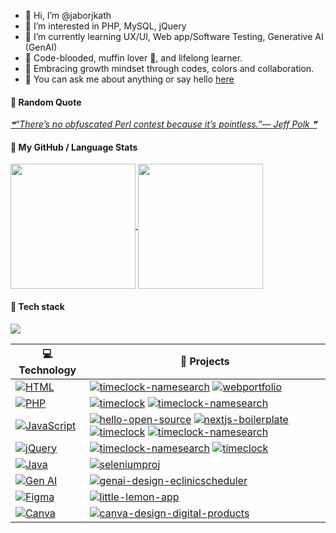 - 👋 Hi, I’m @jaborjkath
- 👀 I’m interested in PHP, MySQL, jQuery
- 🌱 I’m currently learning UX/UI, Web app/Software Testing, Generative AI (GenAI)
- 🍊 Code-blooded, muffin lover 🧁, and lifelong learner.
- 💞️ Embracing growth mindset through codes, colors and collaboration.
- 💬 You can ask me about anything or say hello [here](https://github.com/jaborjkath/jaborjkath/issues)

#### 📑 Random Quote
<a href="https://github.com/marketplace/actions/quote-readme">
<!--STARTS_HERE_QUOTE_README-->
<i>❝“There’s no obfuscated Perl contest because it’s pointless.”— Jeff Polk   ❞</i>
<!--ENDS_HERE_QUOTE_README-->
</a>

#### 🚀 My GitHub / Language Stats
<a href="https://github.com/jaborjkath/github-readme-stats">
  <img height=200 align="center" src="https://github-readme-stats.vercel.app/api?username=jaborjkath&include_all_commits=true&show=prs_merged_percentage&show_icons=true&rank_icon=github&hide=stars&theme=catppuccin_latte" />
</a>
<a href="https://github.com/jaborjkath/convoychat">
  <img height=200 align="center" src="https://github-readme-stats.vercel.app/api/top-langs?username=jaborjkath&langs_count=10&include_all_commits=true&theme=ambient_gradient" />
</a>


#### 📝 Tech stack
<p align="left">
  <a href="">
    <img src="https://skillicons.dev/icons?i=html,css,bootstrap,javascript,jquery,php,mysql,git,gitlab,github,eclipse,vscode,latex,wordpress,figma&perline=5&theme=light" />
  </a>
</p>

<!-- Group / Tech -->
<!--
| 💻 **Group** | 🚀 **Technologies** |
| - | - | 
| **Core** | [![HTML](https://img.shields.io/static/v1?label=&message=HTML&color=F16529&logo=html5&logoColor=FFFFFF)](https://www.w3schools.com/html/) [![PHP](https://img.shields.io/static/v1?label=&message=PHP&color=777BB3&logo=php&logoColor=FFFFFF)](https://www.php.net/) [![CSS](https://img.shields.io/static/v1?label=&message=Bootstrap&color=553C7B&logo=bootstrap&logoColor=FFFFFF)](https://getbootstrap.com/) [![MYSQL](https://img.shields.io/static/v1?label=&message=MySQL&color=00758f&logo=mysql&logoColor=FFFFFF)](https://www.mysql.com/) [![JavaScript](https://img.shields.io/static/v1?label=&message=JavaScript&color=F0DB4F&logo=javascript&logoColor=FFFFFF)](https://www.w3schools.com/js/default.asp) [![jQuery](https://img.shields.io/static/v1?label=&message=jQuery&color=0868AC&logo=jquery&logoColor=FFFFFF)](https://jquery.com/) [![Object-Oriented Programming (OOP)](https://img.shields.io/static/v1?label=&message=Object-Oriented_Programming&color=04aa6d&logo=oop&logoColor=FFFFFF)](https://www.w3schools.com/php/php_oop_what_is.asp) | 
| **DevOps** | Git, GitLab, GitHub, Jira, BitBucket, Docker, Slack | 
| **RDBMS** | MySQL, SQLyog |
| **Framework** | Seagull, Zend | 
| **IDE** | Dev C++, EasyEclipse for PHP | 
| **Software Testing** | Selenium | 
| **CMS** | WordPress, Joomla | 
| **CRM** | vTiger | 
| **HRMS** | orangeHRM | 
| **Typesetting** | LaTex, Overleaf | 
| **Editors** | Notepad++, VS Code, SourceTree |
| **Graphic Design** | Canva |
| **UX/UI Design** | Figma |
| **Blog** | WordPress.com |
| **Microblog** | IG, FB, Goodreads |
| **Misc** | Bash, Markdwon |
-->
<!-- -->

<!---
jaborjkath/jaborjkath is a ✨ special ✨ repository because its `README.md` (this file) appears on your GitHub profile.
You can click the Preview link to take a look at your changes.
--->
<!-- START OF PROFILE STACK, DO NOT REMOVE -->
| 💻 **Technology** | 🚀 **Projects** |
| - | - |
| [![HTML](https://img.shields.io/static/v1?label=&message=HTML&color=F16529&logo=html5&logoColor=FFFFFF)](https://www.w3schools.com/html/) | [![timeclock-namesearch](https://img.shields.io/static/v1?label=&message=timeclock-namesearch&color=000605&logo=github&logoColor=FFFFFF&labelColor=000605)](https://github.com/jaborjkath/timeclock-namesearch) [![webportfolio](https://img.shields.io/static/v1?label=&message=webportfolio&color=000605&logo=github&logoColor=FFFFFF&labelColor=000605)](https://github.com/jaborjkath/webportfolio) |
| [![PHP](https://img.shields.io/static/v1?label=&message=PHP&color=777BB3&logo=php&logoColor=FFFFFF)](https://www.php.net/) | [![timeclock](https://img.shields.io/static/v1?label=&message=timeclock&color=000605&logo=github&logoColor=FFFFFF&labelColor=000605)](https://github.com/jaborjkath/timeclock) [![timeclock-namesearch](https://img.shields.io/static/v1?label=&message=timeclock-namesearch&color=000605&logo=github&logoColor=FFFFFF&labelColor=000605)](https://github.com/jaborjkath/timeclock-namesearch) |
| [![JavaScript](https://img.shields.io/static/v1?label=&message=JavaScript&color=F0DB4F&logo=javascript&logoColor=FFFFFF)](https://www.w3schools.com/js/default.asp) | [![hello-open-source](https://img.shields.io/static/v1?label=&message=hello-open-source&color=000605&logo=github&logoColor=FFFFFF&labelColor=000605)](https://github.com/jaborjkath/hello-open-source) [![nextjs-boilerplate](https://img.shields.io/static/v1?label=&message=nextjs-boilerplate&color=000605&logo=github&logoColor=FFFFFF&labelColor=000605)](https://github.com/jaborjkath/nextjs-boilerplate) [![timeclock](https://img.shields.io/static/v1?label=&message=timeclock&color=000605&logo=github&logoColor=FFFFFF&labelColor=000605)](https://github.com/jaborjkath/timeclock) [![timeclock-namesearch](https://img.shields.io/static/v1?label=&message=timeclock-namesearch&color=000605&logo=github&logoColor=FFFFFF&labelColor=000605)](https://github.com/jaborjkath/timeclock-namesearch) |
| [![jQuery](https://img.shields.io/static/v1?label=&message=jQuery&color=0868AC&logo=jquery&logoColor=FFFFFF)](https://jquery.com/) | [![timeclock-namesearch](https://img.shields.io/static/v1?label=&message=timeclock-namesearch&color=000605&logo=github&logoColor=FFFFFF&labelColor=000605)](https://github.com/jaborjkath/timeclock-namesearch) [![timeclock](https://img.shields.io/static/v1?label=&message=timeclock&color=000605&logo=github&logoColor=FFFFFF&labelColor=000605)](https://github.com/jaborjkath/timeclock) |
| [![Java](https://img.shields.io/static/v1?label=&message=Java&color=5382a1&logo=java&logoColor=FFFFFF)](https://www.java.com/) | [![seleniumproj](https://img.shields.io/static/v1?label=&message=seleniumproj&color=000605&logo=github&logoColor=FFFFFF&labelColor=000605)](https://github.com/jaborjkath/seleniumproj) |
| [![Gen AI](https://img.shields.io/static/v1?label=&message=Gen%20AI&color=74AA9C&logo=genai&logoColor=FFFFFF)](https://coursera.org/share/05d9dcafa5c7ca67a9a4b2d47b07ecbd) | [![genai-design-eclinicscheduler](https://img.shields.io/static/v1?label=&message=genai-design-eclinicscheduler&color=000605&logo=github&logoColor=FFFFFF&labelColor=000605)](https://github.com/jaborjkath/genai-design-eclinicscheduler) |
| [![Figma](https://img.shields.io/static/v1?label=&message=Figma&color=ff7262&logo=figma&logoColor=FFFFFF)](https://www.figma.com/) | [![little-lemon-app](https://img.shields.io/static/v1?label=&message=little-lemon-app&color=000605&logo=github&logoColor=FFFFFF&labelColor=000605)](https://github.com/jaborjkath/little-lemon-app) |
| [![Canva](https://img.shields.io/static/v1?label=&message=Canva&color=016FB6&logo=canva&logoColor=FFFFFF)](https://www.canva.com/) | [![canva-design-digital-products](https://img.shields.io/static/v1?label=&message=canva-design-digital-products&color=000605&logo=github&logoColor=FFFFFF&labelColor=000605)](https://github.com/jaborjkath/canva-design-digital-products) |
<!-- END OF PROFILE STACK, DO NOT REMOVE -->